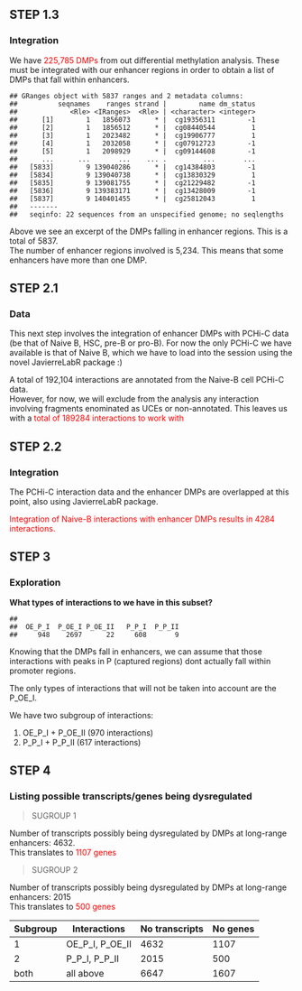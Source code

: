 ## STEP 1.3
### Integration  

We have <span style="color: red;">225,785 DMPs</span> from out differential methylation analysis. These must be integrated with our enhancer regions in order to obtain a list of DMPs that fall within enhancers.  


```
## GRanges object with 5837 ranges and 2 metadata columns:
##          seqnames    ranges strand |        name dm_status
##             <Rle> <IRanges>  <Rle> | <character> <integer>
##      [1]        1   1856073      * |  cg19356311        -1
##      [2]        1   1856512      * |  cg08440544         1
##      [3]        1   2023482      * |  cg19906777         1
##      [4]        1   2032058      * |  cg07912723        -1
##      [5]        1   2098929      * |  cg09144608        -1
##      ...      ...       ...    ... .         ...       ...
##   [5833]        9 139040286      * |  cg14384803        -1
##   [5834]        9 139040738      * |  cg13830329         1
##   [5835]        9 139081755      * |  cg21229482        -1
##   [5836]        9 139383171      * |  cg13428009        -1
##   [5837]        9 140401455      * |  cg25812043         1
##   -------
##   seqinfo: 22 sequences from an unspecified genome; no seqlengths
```

Above we see an excerpt of the DMPs falling in enhancer regions. This is a total of 5837.  
The number of enhancer regions involved is 5,234. This means that some enhancers have more than one DMP.  


  
  
## STEP 2.1  
### Data  

This next step involves the integration of enhancer DMPs with PCHi-C data (be that of Naive B, HSC, pre-B or pro-B). For now the only PCHi-C we have available is that of Naive B, which we have to load into the session using the novel JavierreLabR package :)  


  
  
A total of 192,104 interactions are annotated from the Naive-B cell PCHi-C data.  
However, for now, we will exclude from the analysis any interaction involving fragments enominated as UCEs or non-annotated. This leaves us with a <span style="color: red;">total of 189284 interactions to work with</span>

  
## STEP 2.2 
### Integration  

The PCHi-C interaction data and the enhancer DMPs are overlapped at this point, also using JavierreLabR package.

<span style="color: red;">Integration of Naive-B interactions with enhancer DMPs results in 4284 interactions.</span>  
  
  
  
## STEP 3  
### Exploration  

**What types of interactions to we have in this subset?**

```
## 
##  OE_P_I  P_OE_I P_OE_II   P_P_I  P_P_II 
##     948    2697      22     608       9
```
  
Knowing that the DMPs fall in enhancers, we can assume that those interactions with peaks in P (captured regions) dont actually fall within promoter regions.  

The only types of interactions that will not be taken into account are the P_OE_I.  

We have two subgroup of interactions:  
1. OE_P_I + P_OE_II (970 interactions)  
2. P_P_I + P_P_II (617 interactions)  
  
  
  
## STEP 4
### Listing possible transcripts/genes being dysregulated

> SUGROUP 1  


Number of transcripts possibly being dysregulated by DMPs at long-range enhancers: 4632.  
This translates to <span style="color: red;">1107 genes</span>  
  
  
> SUGROUP 2  


Number of transcripts possibly being dysregulated by DMPs at long-range enhancers: 2015    
This translates to <span style="color: red;">500 genes</span>  
  
  
Subgroup   | Interactions    | No transcripts | No genes
-----------|-----------------|------------------|-------------
1          | OE_P_I, P_OE_II | 4632             | 1107
2          | P_P_I, P_P_II   | 2015             | 500
both       | all above       | 6647             | 1607  
  
  
